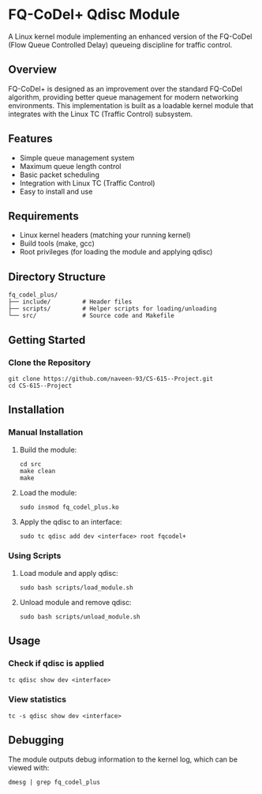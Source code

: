 # FQ-CoDel+ Qdisc Module

A Linux kernel module implementing an enhanced version of the FQ-CoDel (Flow Queue Controlled Delay) queueing discipline for traffic control.

## Overview

FQ-CoDel+ is designed as an improvement over the standard FQ-CoDel algorithm, providing better queue management for modern networking environments. This implementation is built as a loadable kernel module that integrates with the Linux TC (Traffic Control) subsystem.

## Features

- Simple queue management system
- Maximum queue length control
- Basic packet scheduling
- Integration with Linux TC (Traffic Control)
- Easy to install and use

## Requirements

- Linux kernel headers (matching your running kernel)
- Build tools (make, gcc)
- Root privileges (for loading the module and applying qdisc)

## Directory Structure

```
fq_codel_plus/
├── include/         # Header files
├── scripts/         # Helper scripts for loading/unloading
└── src/             # Source code and Makefile
```

## Getting Started

### Clone the Repository

```
git clone https://github.com/naveen-93/CS-615--Project.git
cd CS-615--Project
```

## Installation

### Manual Installation

1. Build the module:
   ```
   cd src
   make clean
   make
   ```

2. Load the module:
   ```
   sudo insmod fq_codel_plus.ko
   ```

3. Apply the qdisc to an interface:
   ```
   sudo tc qdisc add dev <interface> root fqcodel+
   ```

### Using Scripts

1. Load module and apply qdisc:
   ```
   sudo bash scripts/load_module.sh
   ```

2. Unload module and remove qdisc:
   ```
   sudo bash scripts/unload_module.sh
   ```

## Usage

### Check if qdisc is applied

```
tc qdisc show dev <interface>
```

### View statistics

```
tc -s qdisc show dev <interface>
```

## Debugging

The module outputs debug information to the kernel log, which can be viewed with:

```
dmesg | grep fq_codel_plus
```

